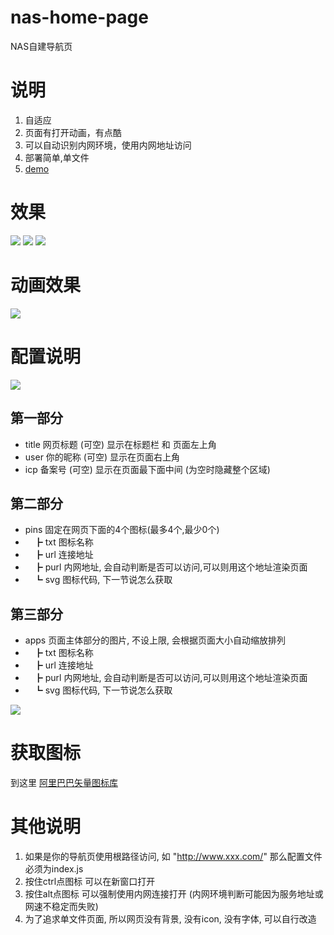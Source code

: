 # nas-home-page
NAS自建导航页

# 说明
1. 自适应
2. 页面有打开动画，有点酷
3. 可以自动识别内网环境，使用内网地址访问
4. 部署简单,单文件
5. [demo](https://blqw.github.io/nas-home-page/)

# 效果
![](img/0.png)
![](img/01.png)
![](img/02.png)

# 动画效果
![](img/3.gif)

# 配置说明
![](img/2.png)
## 第一部分
* title 网页标题 (可空) 显示在标题栏 和 页面左上角
* user 你的昵称 (可空) 显示在页面右上角
* icp 备案号 (可空) 显示在页面最下面中间 (为空时隐藏整个区域)

## 第二部分
* pins 固定在网页下面的4个图标(最多4个,最少0个)
* 　┣ txt 图标名称
* 　┣ url 连接地址
* 　┣ purl 内网地址, 会自动判断是否可以访问,可以则用这个地址渲染页面
* 　┗ svg 图标代码, 下一节说怎么获取

## 第三部分
* apps 页面主体部分的图片, 不设上限, 会根据页面大小自动缩放排列
* 　┣ txt 图标名称
* 　┣ url 连接地址
* 　┣ purl 内网地址, 会自动判断是否可以访问,可以则用这个地址渲染页面
* 　┗ svg 图标代码, 下一节说怎么获取
 
![](img/4.png)
 
# 获取图标
到这里 [阿里巴巴矢量图标库](https://www.iconfont.cn/)

# 其他说明
1. 如果是你的导航页使用根路径访问, 如 "http://www.xxx.com/" 那么配置文件必须为index.js
2. 按住ctrl点图标 可以在新窗口打开
3. 按住alt点图标 可以强制使用内网连接打开 (内网环境判断可能因为服务地址或网速不稳定而失败)
4. 为了追求单文件页面, 所以网页没有背景, 没有icon, 没有字体, 可以自行改造
